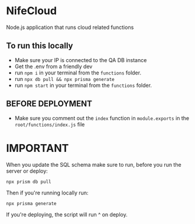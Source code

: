 # NifeCloud
Node.js application that runs cloud related functions

## To run this locally
* Make sure your IP is connected to the QA DB instance
* Get the .env from a friendly dev
* run `npm i` in your terminal from the `functions` folder.
* run `npx db pull && npx prisma generate`
* run `npm start` in your terminal from the `functions` folder.

## BEFORE DEPLOYMENT
* Make sure you comment out the `index` function in `module.exports` in the `root/functions/index.js` file

# IMPORTANT
When you update the SQL schema make sure to run, before you run the server or deploy:
```
npx prism db pull
```
Then if you're running locally run:
```
npx prisma generate
```
If you're deploying, the script will run ^ on deploy.